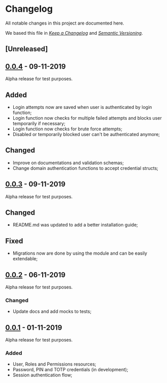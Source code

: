 # Changelog

All notable changes in this project are documented here.

We based this file in [*Keep a Changelog*](https://keepachangelog.com/en/1.0.0/) and [*Semantic Versioning*](https://semver.org/spec/v2.0.0.html).

## [Unreleased]

## [0.0.4] - 09-11-2019

Alpha release for test purposes.

## Added

- Login attempts now are saved when user is authenticated by login function;
- Login function now checks for multiple failed attempts and blocks user temporarily if necessary;
- Login function now checks for brute force attempts;
- Disabled or temporarily blocked user can't be authenticated anymore;

## Changed

- Improve on documentations and validation schemas;
- Change domain authentication functions to accept credential structs;

## [0.0.3] - 09-11-2019

Alpha release for test purposes.

## Changed

- README.md was updated to add a better installation guide;

## Fixed

- Migrations now are done by using the module and can be easily extendable;

## [0.0.2] - 06-11-2019

Alpha release for test purposes.

### Changed

- Update docs and add mocks to tests;

## [0.0.1] - 01-11-2019

Alpha release for test purposes.

### Added

- User, Roles and Permissions resources;
- Password, PIN and TOTP credentials (in development);
- Session authentication flow;

[0.0.1]: https://github.com/dlpco/banking-panda/compare/v0.0.1...v0.0.2
[0.0.2]: https://github.com/dlpco/banking-panda/compare/v0.0.2...v0.0.3
[0.0.3]: https://github.com/dlpco/banking-panda/compare/v0.0.3...v0.0.4
[0.0.4]: https://github.com/dlpco/banking-panda/compare/v0.0.4...HEAD
